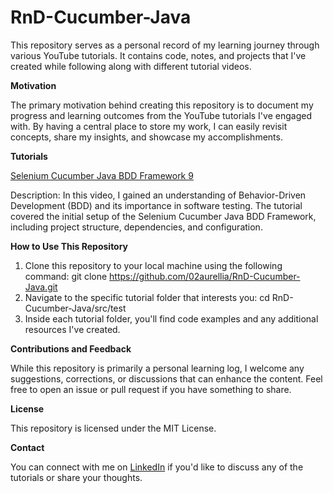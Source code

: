 # RnD-Cucumber-Java

This repository serves as a personal record of my learning journey through various YouTube tutorials. It contains code, notes, and projects that I've created while following along with different tutorial videos.

**Motivation**

The primary motivation behind creating this repository is to document my progress and learning outcomes from the YouTube tutorials I've engaged with. By having a central place to store my work, I can easily revisit concepts, share my insights, and showcase my accomplishments.

**Tutorials**

[Selenium Cucumber Java BDD Framework 9](https://www.youtube.com/playlist?list=PLhW3qG5bs-L_mFHirOLEYJ7X2rIXu8SR2)

Description: In this video, I gained an understanding of Behavior-Driven Development (BDD) and its importance in software testing. The tutorial covered the initial setup of the Selenium Cucumber Java BDD Framework, including project structure, dependencies, and configuration.

**How to Use This Repository**

1. Clone this repository to your local machine using the following command:
    git clone https://github.com/02aurellia/RnD-Cucumber-Java.git
2. Navigate to the specific tutorial folder that interests you:
    cd RnD-Cucumber-Java/src/test
3. Inside each tutorial folder, you'll find code examples and any additional resources I've created.

**Contributions and Feedback**

While this repository is primarily a personal learning log, I welcome any suggestions, corrections, or discussions that can enhance the content. Feel free to open an issue or pull request if you have something to share.

**License**

This repository is licensed under the MIT License.

**Contact**

You can connect with me on [LinkedIn](www.linkedin.com/in/aurelliaaz) if you'd like to discuss any of the tutorials or share your thoughts.
